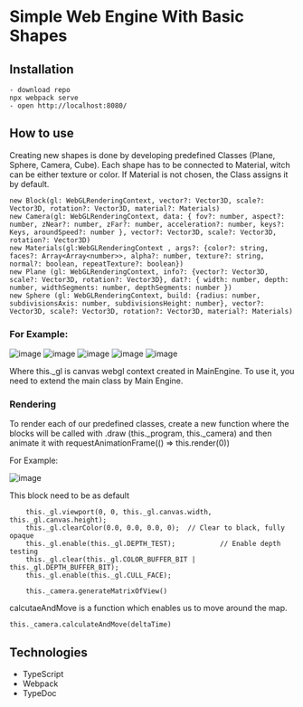 # Simple Web Engine With Basic Shapes
## Installation
```
- download repo
npx webpack serve
- open http://localhost:8080/
```
## How to use
Creating new shapes is done by developing predefined Classes (Plane, Sphere, Camera, Cube). Each shape has to be connected to Material, witch can be either texture or color. If Material is not chosen, the Class assigns it by default. 
```
new Block(gl: WebGLRenderingContext, vector?: Vector3D, scale?: Vector3D, rotation?: Vector3D, material?: Materials)
new Camera(gl: WebGLRenderingContext, data: { fov?: number, aspect?: number, zNear?: number, zFar?: number, acceleration?: number, keys?: Keys, aroundSpeed?: number }, vector?: Vector3D, scale?: Vector3D, rotation?: Vector3D)
new Materials(gl:WebGLRenderingContext , args?: {color?: string, faces?: Array<Array<number>>, alpha?: number, texture?: string, normal?: boolean, repeatTexture?: boolean})
new Plane (gl: WebGLRenderingContext, info?: {vector?: Vector3D, scale?: Vector3D, rotation?: Vector3D}, dat?: { width: number, depth: number, widthSegments: number, depthSegments: number })
new Sphere (gl: WebGLRenderingContext, build: {radius: number, subdivisionsAxis: number, subdivisionsHeight: number}, vector?: Vector3D, scale?: Vector3D, rotation?: Vector3D, material?: Materials)
```
### For Example: 
![image](https://user-images.githubusercontent.com/49322534/152679790-92b3164c-405f-46b6-8065-daca56973adb.png)
![image](https://user-images.githubusercontent.com/49322534/152679797-9be32015-f71a-4db6-bd8e-6183f5efe300.png)
![image](https://user-images.githubusercontent.com/49322534/152680222-c57c3711-23d7-4be0-970e-ab8381a2afec.png)
![image](https://user-images.githubusercontent.com/49322534/152680160-987600e8-51ad-41ff-9c64-4156884cf904.png)
![image](https://user-images.githubusercontent.com/49322534/152679819-d9e3a8fa-3820-4056-b525-5f33486a9e54.png)

Where this._gl is canvas webgl context created in MainEngine. To use it, you need to extend the main class by  Main Engine.

### Rendering
To render each of our predefined classes, create a new function where the blocks will be called with .draw (this._program, this._camera) and then animate it with requestAnimationFrame(() => this.render(0))

For Example:

![image](https://user-images.githubusercontent.com/49322534/152680025-61c487db-28e8-4e24-a044-6c40bf59c944.png)

This block need to be as default 
```
    this._gl.viewport(0, 0, this._gl.canvas.width, this._gl.canvas.height);
    this._gl.clearColor(0.0, 0.0, 0.0, 0);  // Clear to black, fully opaque
    this._gl.enable(this._gl.DEPTH_TEST);           // Enable depth testing
    this._gl.clear(this._gl.COLOR_BUFFER_BIT | this._gl.DEPTH_BUFFER_BIT);
    this._gl.enable(this._gl.CULL_FACE);
    
    this._camera.generateMatrixOfView()
```
calcutaeAndMove is a function which enables us to move around the map.
```
this._camera.calculateAndMove(deltaTime)
```
<!-- ![code](https://github.com/MrSaper112/Projekt_Koncowy_TS/blob/main/images/EasyCreatingShapes.png) -->

## Technologies
- TypeScript
- Webpack
- TypeDoc
